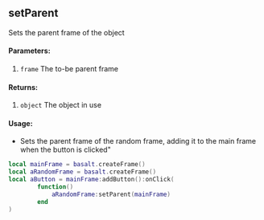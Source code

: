 ## setParent
Sets the parent frame of the object
#### Parameters: 
1. `frame` The to-be parent frame

#### Returns:
1. `object` The object in use

#### Usage:
* Sets the parent frame of the random frame, adding it to the main frame when the button is clicked"
```lua
local mainFrame = basalt.createFrame()
local aRandomFrame = basalt.createFrame()
local aButton = mainFrame:addButton():onClick(
        function() 
            aRandomFrame:setParent(mainFrame) 
        end
)
```